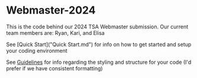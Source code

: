 # Webmaster-2024

This is the code behind our 2024 TSA Webmaster submission. Our current team members are: Ryan, Kari, and Elisa

See [Quick Start]("Quick Start.md") for info on how to get started and setup your coding environment

See [Guidelines](Guidelines.md) for info regarding the styling and structure for your code (I'd prefer if we have consistent formatting)
